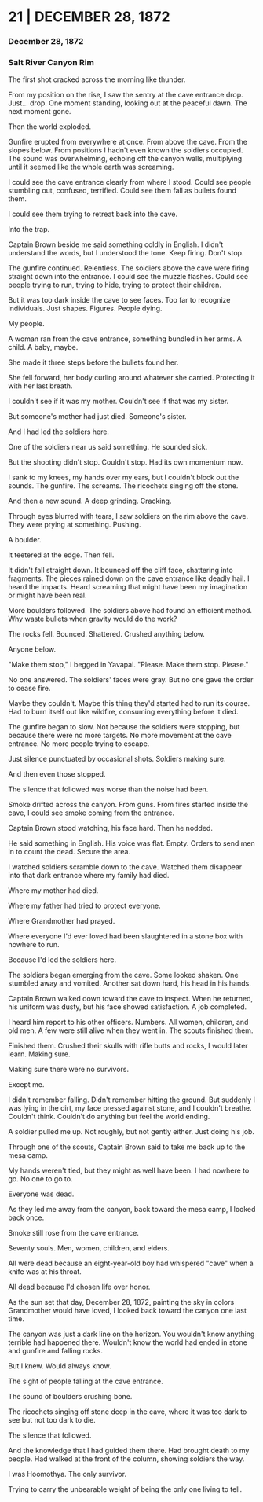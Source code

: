 # 21  |  DECEMBER 28, 1872

### December 28, 1872
### Salt River Canyon Rim
The first shot cracked across the morning like thunder.

From my position on the rise, I saw the sentry at the cave entrance drop. Just... drop. One moment standing, looking out at the peaceful dawn. The next moment gone.

Then the world exploded.

Gunfire erupted from everywhere at once. From above the cave. From the slopes below. From positions I hadn't even known the soldiers occupied. The sound was overwhelming, echoing off the canyon walls, multiplying until it seemed like the whole earth was screaming.

I could see the cave entrance clearly from where I stood. Could see people stumbling out, confused, terrified. Could see them fall as bullets found them.

I could see them trying to retreat back into the cave.

Into the trap.

Captain Brown beside me said something coldly in English. I didn't understand the words, but I understood the tone. Keep firing. Don't stop.

The gunfire continued. Relentless. The soldiers above the cave were firing straight down into the entrance. I could see the muzzle flashes. Could see people trying to run, trying to hide, trying to protect their children.

But it was too dark inside the cave to see faces. Too far to recognize individuals. Just shapes. Figures. People dying.

My people.

A woman ran from the cave entrance, something bundled in her arms. A child. A baby, maybe.

She made it three steps before the bullets found her.

She fell forward, her body curling around whatever she carried. Protecting it with her last breath.

I couldn't see if it was my mother. Couldn't see if that was my sister.

But someone's mother had just died. Someone's sister.

And I had led the soldiers here.

One of the soldiers near us said something. He sounded sick.

But the shooting didn't stop. Couldn't stop. Had its own momentum now.

I sank to my knees, my hands over my ears, but I couldn't block out the sounds. The gunfire. The screams. The ricochets singing off the stone.

And then a new sound. A deep grinding. Cracking.

Through eyes blurred with tears, I saw soldiers on the rim above the cave. They were prying at something. Pushing.

A boulder.

It teetered at the edge. Then fell.

It didn't fall straight down. It bounced off the cliff face, shattering into fragments. The pieces rained down on the cave entrance like deadly hail. I heard the impacts. Heard screaming that might have been my imagination or might have been real.

More boulders followed. The soldiers above had found an efficient method. Why waste bullets when gravity would do the work?

The rocks fell. Bounced. Shattered. Crushed anything below.

Anyone below.

"Make them stop," I begged in Yavapai. "Please. Make them stop. Please."

No one answered. The soldiers' faces were gray. But no one gave the order to cease fire.

Maybe they couldn't. Maybe this thing they'd started had to run its course. Had to burn itself out like wildfire, consuming everything before it died.

The gunfire began to slow. Not because the soldiers were stopping, but because there were no more targets. No more movement at the cave entrance. No more people trying to escape.

Just silence punctuated by occasional shots. Soldiers making sure.

And then even those stopped.

The silence that followed was worse than the noise had been.

Smoke drifted across the canyon. From guns. From fires started inside the cave, I could see smoke coming from the entrance.

Captain Brown stood watching, his face hard. Then he nodded.

He said something in English. His voice was flat. Empty. Orders to send men in to count the dead. Secure the area.

I watched soldiers scramble down to the cave. Watched them disappear into that dark entrance where my family had died.

Where my mother had died.

Where my father had tried to protect everyone.

Where Grandmother had prayed.

Where everyone I'd ever loved had been slaughtered in a stone box with nowhere to run.

Because I'd led the soldiers here.

The soldiers began emerging from the cave. Some looked shaken. One stumbled away and vomited. Another sat down hard, his head in his hands.

Captain Brown walked down toward the cave to inspect. When he returned, his uniform was dusty, but his face showed satisfaction. A job completed.

I heard him report to his other officers. Numbers. All women, children, and old men. A few were still alive when they went in. The scouts finished them.

Finished them. Crushed their skulls with rifle butts and rocks, I would later learn. Making sure.

Making sure there were no survivors.

Except me.

I didn't remember falling. Didn't remember hitting the ground. But suddenly I was lying in the dirt, my face pressed against stone, and I couldn't breathe. Couldn't think. Couldn't do anything but feel the world ending.

A soldier pulled me up. Not roughly, but not gently either. Just doing his job.

Through one of the scouts, Captain Brown said to take me back up to the mesa camp.

My hands weren't tied, but they might as well have been. I had nowhere to go. No one to go to.

Everyone was dead.

As they led me away from the canyon, back toward the mesa camp, I looked back once.

Smoke still rose from the cave entrance.

Seventy souls. Men, women, children, and elders.

All were dead because an eight-year-old boy had whispered "cave" when a knife was at his throat.

All dead because I'd chosen life over honor.

As the sun set that day, December 28, 1872, painting the sky in colors Grandmother would have loved, I looked back toward the canyon one last time.

The canyon was just a dark line on the horizon. You wouldn't know anything terrible had happened there. Wouldn't know the world had ended in stone and gunfire and falling rocks.

But I knew. Would always know.

The sight of people falling at the cave entrance.

The sound of boulders crushing bone.

The ricochets singing off stone deep in the cave, where it was too dark to see but not too dark to die.

The silence that followed.

And the knowledge that I had guided them there. Had brought death to my people. Had walked at the front of the column, showing soldiers the way.

I was Hoomothya. The only survivor.

Trying to carry the unbearable weight of being the only one living to tell.
